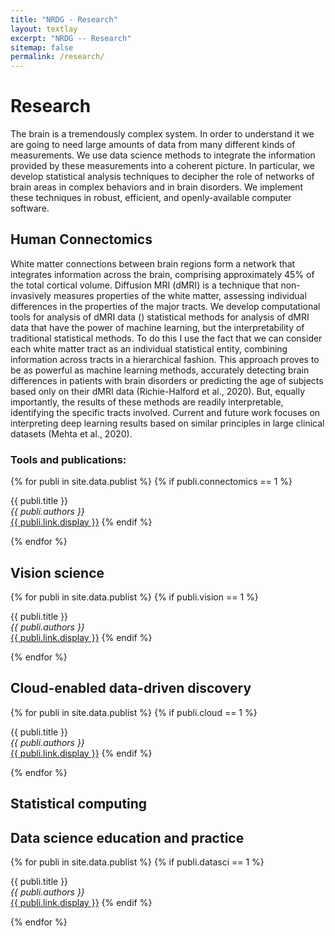 ```yaml
---
title: "NRDG - Research"
layout: textlay
excerpt: "NRDG -- Research"
sitemap: false
permalink: /research/
---
```


# Research

The brain is a tremendously complex system. In order to understand it we are going to need large amounts of data from many different kinds of measurements. We use data science methods to integrate the information provided by these measurements into a coherent picture. In particular, we develop statistical analysis techniques to decipher the role of networks of brain areas in complex behaviors and in brain disorders. We implement these techniques in robust, efficient, and openly-available computer software.

## Human Connectomics

White matter connections between brain regions form a network that integrates information across the brain, comprising approximately 45% of the total cortical volume. Diffusion MRI (dMRI) is a technique that non-invasively measures properties of the white matter, assessing individual differences in the properties of the major tracts. We develop computational tools for analysis of dMRI data () statistical methods for analysis of dMRI data that have the power of machine learning, but the interpretability of traditional statistical methods. To do this I use the fact that we can consider each white matter tract as an individual statistical entity, combining information across tracts in a hierarchical fashion. This approach proves to be as powerful as machine learning methods, accurately detecting brain differences in patients with brain disorders or predicting the age of subjects based only on their dMRI data (Richie-Halford et al., 2020). But, equally importantly, the results of these methods are readily interpretable, identifying the specific tracts involved. Current and future work focuses on interpreting deep learning results based on similar principles in large clinical datasets (Mehta et al., 2020).

### Tools and publications:

{% for publi in site.data.publist %}
  {% if publi.connectomics == 1 %}

  {{ publi.title }} <br />
    <em>{{ publi.authors }} </em><br /><a href="{{ publi.link.url }}">{{ publi.link.display }}</a>
  {% endif %}

{% endfor %}


## Vision science

{% for publi in site.data.publist %}
  {% if publi.vision == 1 %}

  {{ publi.title }} <br />
    <em>{{ publi.authors }} </em><br /><a href="{{ publi.link.url }}">{{ publi.link.display }}</a>
  {% endif %}

{% endfor %}


## Cloud-enabled data-driven discovery

{% for publi in site.data.publist %}
  {% if publi.cloud == 1 %}

  {{ publi.title }} <br />
    <em>{{ publi.authors }} </em><br /><a href="{{ publi.link.url }}">{{ publi.link.display }}</a>
  {% endif %}

{% endfor %}


## Statistical computing



## Data science education and practice

{% for publi in site.data.publist %}
  {% if publi.datasci == 1 %}

  {{ publi.title }} <br />
    <em>{{ publi.authors }} </em><br /><a href="{{ publi.link.url }}">{{ publi.link.display }}</a>
  {% endif %}

{% endfor %}



<!-- This is how/where to put in images>
<!--![]({{ site.url }}{{ site.baseurl }}/images/respic/layers_real.jpg){: style="width: 300px; float: right; border: 10px"}-->
